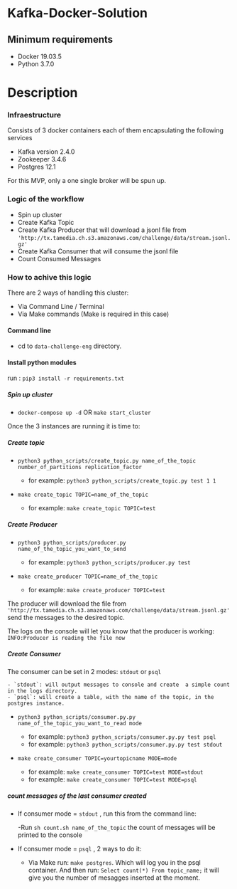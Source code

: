 Kafka-Docker-Solution
========================

## Minimum requirements

* Docker 19.03.5
* Python 3.7.0

# Description

### Infraestructure

Consists of 3 docker containers each of them encapsulating the following services

* Kafka version 2.4.0
* Zookeeper 3.4.6
* Postgres 12.1

For this MVP, only a one single broker will be spun up.

### Logic of the workflow

- Spin up cluster 
- Create Kafka Topic
- Create Kafka Producer that will download a jsonl file from `'http://tx.tamedia.ch.s3.amazonaws.com/challenge/data/stream.jsonl.gz'`
- Create Kafka Consumer that will consume the jsonl file
- Count Consumed Messages 

### How to achive this logic

There are 2 ways of handling this cluster:

- Via Command Line / Terminal
- Via Make commands (Make is required in this case)

#### Command line 



- cd to `data-challenge-eng` directory.

#### Install python modules 

run : `pip3 install -r requirements.txt`

##### Spin up cluster 
- `docker-compose up -d` OR `make start_cluster`

 Once the 3 instances are running it is time to:
 
##### Create topic

- `python3 python_scripts/create_topic.py name_of_the_topic number_of_partitions replication_factor`
    - for example: `python3 python_scripts/create_topic.py test 1 1`
    
- `make create_topic TOPIC=name_of_the_topic`
    - for example: `make create_topic TOPIC=test`
  
##### Create Producer

- `python3 python_scripts/producer.py name_of_the_topic_you_want_to_send`
    - for example: `python3 python_scripts/producer.py test`
    
- `make create_producer TOPIC=name_of_the_topic`
    - for example: `make create_producer TOPIC=test`

The producer will download the file from `'http://tx.tamedia.ch.s3.amazonaws.com/challenge/data/stream.jsonl.gz'` send the messages to the desired topic.

The logs on the console will let you know that the producer is working:
```INFO:Producer is reading the file now```

##### Create Consumer

The consumer can be set in 2 modes: `stdout` or `psql`

    - `stdout`: will output messages to console and create  a simple count in the logs directory.
    - `psql`: will create a table, with the name of the topic, in the postgres instance.

- `python3 python_scripts/consumer.py.py name_of_the_topic_you_want_to_read mode`
    - for example: `python3 python_scripts/consumer.py.py test psql`
    - for example: `python3 python_scripts/consumer.py.py test stdout`
    
- `make create_consumer TOPIC=yourtopicname MODE=mode`
    - for example: `make create_consumer TOPIC=test MODE=stdout`
    - for example: `make create_consumer TOPIC=test MODE=psql`

##### count messages of the last consumer created

- If consumer mode = `stdout` , run this from the command line:

    -Run `sh count.sh name_of_the_topic` the count of messages will be printed to the console


- If consumer mode = `psql` , 2 ways to do it:

    - Via Make run: `make postgres`. Which will log you in the psql container.
    And then run: `Select count(*) From topic_name;` it will give you the number of mesagges inserted at the moment.

